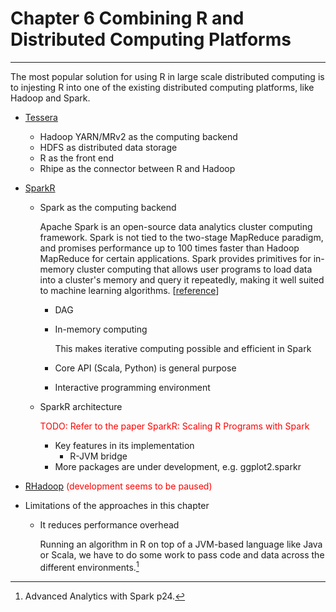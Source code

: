 # Chapter 6 Combining R and Distributed Computing Platforms

---

The most popular solution for using R in large scale distributed computing is to injesting R into one of the existing distributed computing platforms, like Hadoop and Spark.

- [Tessera](http://tessera.io/)
  - Hadoop YARN/MRv2 as the computing backend
  - HDFS as distributed data storage
  - R as the front end
  - Rhipe as the connector between R and Hadoop

- [SparkR](https://spark.apache.org/docs/latest/sparkr.html)
  - Spark as the computing backend
    
    Apache Spark is an open-source data analytics cluster computing framework. Spark is not tied to the two-stage MapReduce paradigm, and promises performance up to 100 times faster than Hadoop MapReduce for certain applications. Spark provides primitives for in-memory cluster computing that allows user programs to load data into a cluster's memory and query it repeatedly, making it well suited to machine learning algorithms. [[reference](https://www.rcac.purdue.edu/compute/hathi/guide/#run_hadoop_examples_spark)]
    
    * DAG
    * In-memory computing
      
      This makes iterative computing possible and efficient in Spark
      
    * Core API (Scala, Python) is general purpose
    * Interactive programming environment

  - SparkR architecture

    <font color='red'>TODO: Refer to the paper SparkR: Scaling R Programs with Spark</font>

    * Key features in its implementation 
      +  R-JVM bridge
    * More packages are under development, e.g. ggplot2.sparkr

- [RHadoop](https://github.com/RevolutionAnalytics/RHadoop/wiki) <font color='red'>(development seems to be paused)</font>

- Limitations of the approaches in this chapter
  * It reduces performance overhead

    Running an algorithm in R on top of a JVM-based language like Java or Scala, we have to do some work to pass code and data across the different environments.[^R-JVM_overhead]


[^R-JVM_overhead]: Advanced Analytics with Spark p24.
